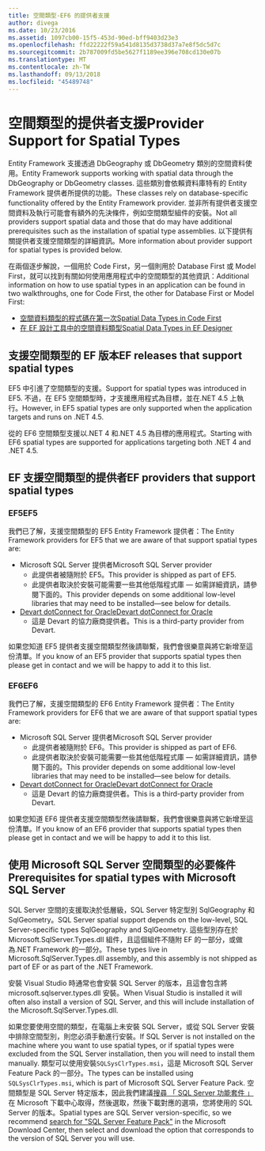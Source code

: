 ```yaml
---
title: 空間類型-EF6 的提供者支援
author: divega
ms.date: 10/23/2016
ms.assetid: 1097cb00-15f5-453d-90ed-bff9403d23e3
ms.openlocfilehash: ffd22222f59a541d8135d3738d37a7e8f5dc5d7c
ms.sourcegitcommit: 2b787009fd5be5627f1189ee396e708cd130e07b
ms.translationtype: MT
ms.contentlocale: zh-TW
ms.lasthandoff: 09/13/2018
ms.locfileid: "45489748"
---
```

# <a name="provider-support-for-spatial-types"></a><span data-ttu-id="04212-102">空間類型的提供者支援</span><span class="sxs-lookup"><span data-stu-id="04212-102">Provider Support for Spatial Types</span></span>
<span data-ttu-id="04212-103">Entity Framework 支援透過 DbGeography 或 DbGeometry 類別的空間資料使用。</span><span class="sxs-lookup"><span data-stu-id="04212-103">Entity Framework supports working with spatial data through the DbGeography or DbGeometry classes.</span></span> <span data-ttu-id="04212-104">這些類別會依賴資料庫特有的 Entity Framework 提供者所提供的功能。</span><span class="sxs-lookup"><span data-stu-id="04212-104">These classes rely on database-specific functionality offered by the Entity Framework provider.</span></span> <span data-ttu-id="04212-105">並非所有提供者支援空間資料及執行可能會有額外的先決條件，例如空間類型組件的安裝。</span><span class="sxs-lookup"><span data-stu-id="04212-105">Not all providers support spatial data and those that do may have additional prerequisites such as the installation of spatial type assemblies.</span></span> <span data-ttu-id="04212-106">以下提供有關提供者支援空間類型的詳細資訊。</span><span class="sxs-lookup"><span data-stu-id="04212-106">More information about provider support for spatial types is provided below.</span></span>  

<span data-ttu-id="04212-107">在兩個逐步解說，一個用於 Code First，另一個則用於 Database First 或 Model First，就可以找到有關如何使用應用程式中的空間類型的其他資訊：</span><span class="sxs-lookup"><span data-stu-id="04212-107">Additional information on how to use spatial types in an application can be found in two walkthroughs, one for Code First, the other for Database First or Model First:</span></span>  

- [<span data-ttu-id="04212-108">空間資料類型的程式碼在第一次</span><span class="sxs-lookup"><span data-stu-id="04212-108">Spatial Data Types in Code First</span></span>](~/ef6/modeling/code-first/data-types/spatial.md)  
- [<span data-ttu-id="04212-109">在 EF 設計工具中的空間資料類型</span><span class="sxs-lookup"><span data-stu-id="04212-109">Spatial Data Types in EF Designer</span></span>](~/ef6/modeling/designer/data-types/spatial.md)  

## <a name="ef-releases-that-support-spatial-types"></a><span data-ttu-id="04212-110">支援空間類型的 EF 版本</span><span class="sxs-lookup"><span data-stu-id="04212-110">EF releases that support spatial types</span></span>  

<span data-ttu-id="04212-111">EF5 中引進了空間類型的支援。</span><span class="sxs-lookup"><span data-stu-id="04212-111">Support for spatial types was introduced in EF5.</span></span> <span data-ttu-id="04212-112">不過，在 EF5 空間類型時，才支援應用程式為目標，並在.NET 4.5 上執行。</span><span class="sxs-lookup"><span data-stu-id="04212-112">However, in EF5 spatial types are only supported when the application targets and runs on .NET 4.5.</span></span>  

<span data-ttu-id="04212-113">從的 EF6 空間類型支援以.NET 4 和.NET 4.5 為目標的應用程式。</span><span class="sxs-lookup"><span data-stu-id="04212-113">Starting with EF6 spatial types are supported for applications targeting both .NET 4 and .NET 4.5.</span></span>  

## <a name="ef-providers-that-support-spatial-types"></a><span data-ttu-id="04212-114">EF 支援空間類型的提供者</span><span class="sxs-lookup"><span data-stu-id="04212-114">EF providers that support spatial types</span></span>  

### <a name="ef5"></a><span data-ttu-id="04212-115">EF5</span><span class="sxs-lookup"><span data-stu-id="04212-115">EF5</span></span>  

<span data-ttu-id="04212-116">我們已了解，支援空間類型的 EF5 Entity Framework 提供者：</span><span class="sxs-lookup"><span data-stu-id="04212-116">The Entity Framework providers for EF5 that we are aware of that support spatial types are:</span></span>  

- <span data-ttu-id="04212-117">Microsoft SQL Server 提供者</span><span class="sxs-lookup"><span data-stu-id="04212-117">Microsoft SQL Server provider</span></span>  
    - <span data-ttu-id="04212-118">此提供者被隨附於 EF5。</span><span class="sxs-lookup"><span data-stu-id="04212-118">This provider is shipped as part of EF5.</span></span>  
    - <span data-ttu-id="04212-119">此提供者取決於安裝可能需要一些其他低階程式庫 — 如需詳細資訊，請參閱下面的。</span><span class="sxs-lookup"><span data-stu-id="04212-119">This provider depends on some additional low-level libraries that may need to be installed—see below for details.</span></span>  
- [<span data-ttu-id="04212-120">Devart dotConnect for Oracle</span><span class="sxs-lookup"><span data-stu-id="04212-120">Devart dotConnect for Oracle</span></span>](http://www.devart.com/dotconnect/oracle/)  
    - <span data-ttu-id="04212-121">這是 Devart 的協力廠商提供者。</span><span class="sxs-lookup"><span data-stu-id="04212-121">This is a third-party provider from Devart.</span></span>  

<span data-ttu-id="04212-122">如果您知道 EF5 提供者支援空間類型然後請聯繫，我們會很樂意與將它新增至這份清單。</span><span class="sxs-lookup"><span data-stu-id="04212-122">If you know of an EF5 provider that supports spatial types then please get in contact and we will be happy to add it to this list.</span></span>  

### <a name="ef6"></a><span data-ttu-id="04212-123">EF6</span><span class="sxs-lookup"><span data-stu-id="04212-123">EF6</span></span>  

<span data-ttu-id="04212-124">我們已了解，支援空間類型的 EF6 Entity Framework 提供者：</span><span class="sxs-lookup"><span data-stu-id="04212-124">The Entity Framework providers for EF6 that we are aware of that support spatial types are:</span></span>  

- <span data-ttu-id="04212-125">Microsoft SQL Server 提供者</span><span class="sxs-lookup"><span data-stu-id="04212-125">Microsoft SQL Server provider</span></span>  
    - <span data-ttu-id="04212-126">此提供者被隨附於 EF6。</span><span class="sxs-lookup"><span data-stu-id="04212-126">This provider is shipped as part of EF6.</span></span>  
    - <span data-ttu-id="04212-127">此提供者取決於安裝可能需要一些其他低階程式庫 — 如需詳細資訊，請參閱下面的。</span><span class="sxs-lookup"><span data-stu-id="04212-127">This provider depends on some additional low-level libraries that may need to be installed—see below for details.</span></span>  
- [<span data-ttu-id="04212-128">Devart dotConnect for Oracle</span><span class="sxs-lookup"><span data-stu-id="04212-128">Devart dotConnect for Oracle</span></span>](http://www.devart.com/dotconnect/oracle/)  
    - <span data-ttu-id="04212-129">這是 Devart 的協力廠商提供者。</span><span class="sxs-lookup"><span data-stu-id="04212-129">This is a third-party provider from Devart.</span></span>  

<span data-ttu-id="04212-130">如果您知道 EF6 提供者支援空間類型然後請聯繫，我們會很樂意與將它新增至這份清單。</span><span class="sxs-lookup"><span data-stu-id="04212-130">If you know of an EF6 provider that supports spatial types then please get in contact and we will be happy to add it to this list.</span></span>  

## <a name="prerequisites-for-spatial-types-with-microsoft-sql-server"></a><span data-ttu-id="04212-131">使用 Microsoft SQL Server 空間類型的必要條件</span><span class="sxs-lookup"><span data-stu-id="04212-131">Prerequisites for spatial types with Microsoft SQL Server</span></span>  

<span data-ttu-id="04212-132">SQL Server 空間的支援取決於低層級，SQL Server 特定型別 SqlGeography 和 SqlGeometry。</span><span class="sxs-lookup"><span data-stu-id="04212-132">SQL Server spatial support depends on the low-level, SQL Server-specific types SqlGeography and SqlGeometry.</span></span> <span data-ttu-id="04212-133">這些型別存在於 Microsoft.SqlServer.Types.dll 組件，且這個組件不隨附 EF 的一部分，或做為.NET Framework 的一部分。</span><span class="sxs-lookup"><span data-stu-id="04212-133">These types live in Microsoft.SqlServer.Types.dll assembly, and this assembly is not shipped as part of EF or as part of the .NET Framework.</span></span>  

<span data-ttu-id="04212-134">安裝 Visual Studio 時通常也會安裝 SQL Server 的版本，且這會包含將 microsoft.sqlserver.types.dll 安裝。</span><span class="sxs-lookup"><span data-stu-id="04212-134">When Visual Studio is installed it will often also install a version of SQL Server, and this will include installation of the Microsoft.SqlServer.Types.dll.</span></span>  

<span data-ttu-id="04212-135">如果您要使用空間的類型，在電腦上未安裝 SQL Server，或從 SQL Server 安裝中排除空間型別，則您必須手動進行安裝。</span><span class="sxs-lookup"><span data-stu-id="04212-135">If SQL Server is not installed on the machine where you want to use spatial types, or if spatial types were excluded from the SQL Server installation, then you will need to install them manually.</span></span> <span data-ttu-id="04212-136">類型可以使用安裝`SQLSysClrTypes.msi`，這是 Microsoft SQL Server Feature Pack 的一部分。</span><span class="sxs-lookup"><span data-stu-id="04212-136">The types can be installed using `SQLSysClrTypes.msi`, which is part of Microsoft SQL Server Feature Pack.</span></span> <span data-ttu-id="04212-137">空間類型是 SQL Server 特定版本，因此我們建議[搜尋 「 SQL Server 功能套件 」](https://www.microsoft.com/en-us/search/result.aspx?q=sql+server+feature+pack)在 Microsoft 下載中心取得，然後選取，然後下載對應的選項，您將使用的 SQL Server 的版本。</span><span class="sxs-lookup"><span data-stu-id="04212-137">Spatial types are SQL Server version-specific, so we recommend [search for "SQL Server Feature Pack"](https://www.microsoft.com/en-us/search/result.aspx?q=sql+server+feature+pack) in the Microsoft Download Center, then select and download the option that corresponds to the version of SQL Server you will use.</span></span>
